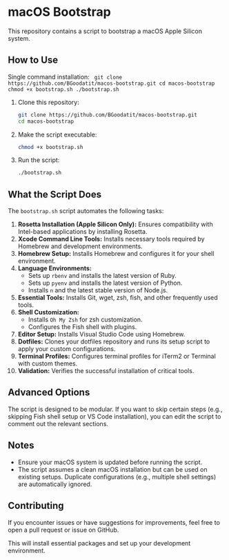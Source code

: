 # macOS Bootstrap

This repository contains a script to bootstrap a macOS Apple Silicon system.

## How to Use

Single command installation:
    ``` 
    git clone https://github.com/BGoodatit/macos-bootstrap.git
    cd macos-bootstrap
    chmod +x bootstrap.sh
    ./bootstrap.sh
    ```
1. Clone this repository:
    ```bash
    git clone https://github.com/BGoodatit/macos-bootstrap.git
    cd macos-bootstrap
    ```

2. Make the script executable:
    ```bash
    chmod +x bootstrap.sh
    ```

3. Run the script:
    ```bash
    ./bootstrap.sh
    ```
## What the Script Does

The `bootstrap.sh` script automates the following tasks:

1. **Rosetta Installation (Apple Silicon Only):** Ensures compatibility with Intel-based applications by installing Rosetta.
2. **Xcode Command Line Tools:** Installs necessary tools required by Homebrew and development environments.
3. **Homebrew Setup:** Installs Homebrew and configures it for your shell environment.
4. **Language Environments:**
    - Sets up `rbenv` and installs the latest version of Ruby.
    - Sets up `pyenv` and installs the latest version of Python.
    - Installs `n` and the latest stable version of Node.js.
5. **Essential Tools:** Installs Git, wget, zsh, fish, and other frequently used tools.
6. **Shell Customization:**
    - Installs `Oh My Zsh` for zsh customization.
    - Configures the Fish shell with plugins.
7. **Editor Setup:** Installs Visual Studio Code using Homebrew.
8. **Dotfiles:** Clones your dotfiles repository and runs its setup script to apply your custom configurations.
9. **Terminal Profiles:** Configures terminal profiles for iTerm2 or Terminal with custom themes.
10. **Validation:** Verifies the successful installation of critical tools.

## Advanced Options

The script is designed to be modular. If you want to skip certain steps (e.g., skipping Fish shell setup or VS Code installation), you can edit the script to comment out the relevant sections.

## Notes

- Ensure your macOS system is updated before running the script.
- The script assumes a clean macOS installation but can be used on existing setups. Duplicate configurations (e.g., multiple shell settings) are automatically ignored.

## Contributing

If you encounter issues or have suggestions for improvements, feel free to open a pull request or issue on GitHub.

This will install essential packages and set up your development environment.

